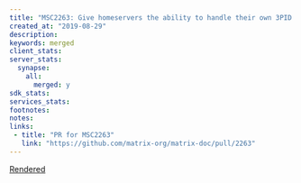 ```yaml
---
title: "MSC2263: Give homeservers the ability to handle their own 3PID registrations/password resets"
created_at: "2019-08-29"
description:
keywords: merged
client_stats:
server_stats:
  synapse:
    all:
      merged: y
sdk_stats:
services_stats:
footnotes:
notes:
links:
 - title: "PR for MSC2263"
   link: "https://github.com/matrix-org/matrix-doc/pull/2263"
---
```

[Rendered](https://github.com/matrix-org/matrix-doc/blob/master/proposals/2263-homeserver-pw-resets.md)

